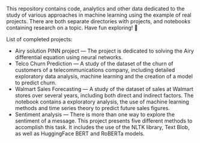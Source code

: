 This repository contains code, analytics and other data dedicated to the study of 
various approaches in machine learning using the example of real projects. 
There are both separate directories with projects, and notebooks containing research on a topic. 
Have fun exploring! :eyes:

List of completed projects:

* Airy solution PINN project — The project is dedicated to solving the Airy differential equation using neural networks.
* Telco Churn Prediction — A study of the dataset of the churn of customers of a telecommunications company, including 
detailed exploratory data analysis, machine learning and the creation of a model to predict churn.
* Walmart Sales Forecasting — A study of the dataset of sales at Walmart stores over several years, including both 
direct and indirect factors. The notebook contains a exploratory analysis, the use of machine learning methods and time series theory to predict future sales figures.
* Sentiment analysis — There is more than one way to explore the sentiment of a message. This project presents five different methods to accomplish this task. It 
includes the use of the NLTK library, Text Blob, as well as HuggingFace BERT and RoBERTa models.